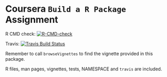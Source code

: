 # Coursera `Build a R Package` Assignment

<!-- badges: start -->
R CMD check: [![R-CMD-check](https://github.com/englianhu/wk4package/workflows/R-CMD-check/badge.svg)](https://github.com/englianhu/wk4package/actions)

Travis: [![Travis Build Status](https://travis-ci.com/englianhu/wk4package.svg?branch=main)](https://travis-ci.com/englianhu/wk4package)
<!-- badges: end -->

Remember to call `browseVignettes` to find the vignette provided in this package.

R files, man pages, vignettes, tests, NAMESPACE and `travis` are included.
